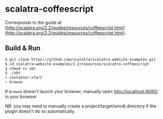 # scalatra-coffeescript #

Corresponds to the guide at [http://scalatra.org/2.2/guides/resources/coffeescript.html](http://scalatra.org/2.2/guides/resources/coffeescript.html).

## Build & Run ##

```sh
$ git clone https://github.com/scalatra/scalatra-website-examples.git
$ cd scalatra-website-examples/2.2/resources/scalatra-coffeescript
$ chmod +x sbt
$ ./sbt
> container:start
> browse
```

If `browse` doesn't launch your browser, manually open [http://localhost:8080/](http://localhost:8080/) in your browser.

NB: you may need to manually create a project/target/wro4j directory if the plugin doesn't do so automatically.